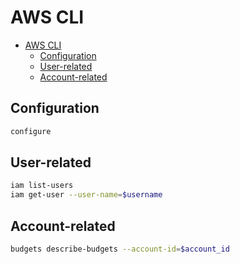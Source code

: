 # AWS CLI

- [AWS CLI](#aws-cli)
  - [Configuration](#configuration)
  - [User-related](#user-related)
  - [Account-related](#account-related)

## Configuration

```sh
configure
```

## User-related

```sh
iam list-users
iam get-user --user-name=$username
```

## Account-related

```sh
budgets describe-budgets --account-id=$account_id
```
